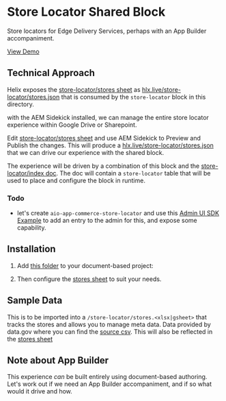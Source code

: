 # Store Locator Shared Block

Store locators for Edge Delivery Services, perhaps with an App Builder accompaniment.

[View Demo](https://locator--showcase-evergreen-commerce-storefront--blueacorninc.hlx.live/store-locator/)

## Technical Approach

Helix exposes the [store-locator/stores sheet](https://docs.google.com/spreadsheets/d/1zk2k46zqc73RS_NhzvkxTmgPbSRN0Vsunjla-tzUAyw/edit?gid=1909637118#gid=1909637118) as [hlx.live/store-locator/stores.json](https://main--showcase-evergreen-commerce-storefront--blueacorninc.hlx.live/store-locator/stores.json) that is consumed by the `store-locator` block in this directory.

with the AEM Sidekick installed, we can manage the entire store locator experience within Google Drive or Sharepoint. 

Edit [store-locator/stores sheet](https://docs.google.com/spreadsheets/d/1zk2k46zqc73RS_NhzvkxTmgPbSRN0Vsunjla-tzUAyw/edit?gid=1909637118#gid=1909637118) and use AEM Sidekick to Preview and Publish the changes. This will produce a [hlx.live/store-locator/stores.json](https://main--showcase-evergreen-commerce-storefront--blueacorninc.hlx.live/store-locator/stores.json) that we can drive our experience with the shared block.

The experience will be driven by a combination of this block and the [store-locator/index doc](https://docs.google.com/document/d/1PPViXzysO9FdQouEtEPp1pmww1NrJScWgIy0KxmKsPQ/edit?tab=t.0#heading=h.nbh8hvrzlmhd). The doc will contain a `store-locator` table that will be used to place and configure the block in runtime. 

### Todo

* let's create `aio-app-commerce-store-locator` and use this [Admin UI SDK Example](https://github.com/adobe/adobe-commerce-samples/tree/main/admin-ui-sdk/menu/custom-menu) to add an entry to the admin for this, and expose some capability.


## Installation

1. Add [this folder](https://drive.google.com/drive/u/0/folders/1jaCzCSbFBAAQPr0816HJuUqfMMGRcRiK) to your document-based project:

2. Then configure the [stores sheet](https://docs.google.com/spreadsheets/d/1zk2k46zqc73RS_NhzvkxTmgPbSRN0Vsunjla-tzUAyw/edit?gid=1909637118#gid=1909637118) to suit your needs. 


## Sample Data

This is to be imported into a `/store-locator/stores.<xlsx|gsheet>` that tracks the stores and allows you to manage meta data. Data provided by data.gov where you can find the [source csv](https://opendata.dc.gov/api/download/v1/items/1d7c9d0e3aac49c1aa88d377a3bae430/csv?layers=4). This will also be reflected in the [stores sheet](https://docs.google.com/spreadsheets/d/1zk2k46zqc73RS_NhzvkxTmgPbSRN0Vsunjla-tzUAyw/edit?gid=1909637118#gid=1909637118)


## Note about App Builder

This experience _can_ be built entirely using document-based authoring. Let's work out if we need an App Builder accompaniment, and if so what would it drive and how.